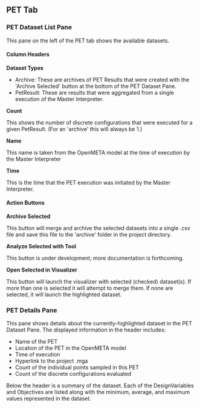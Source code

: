 ## PET Tab

### PET Dataset List Pane

This pane on the left of the PET tab shows the available datasets.

#### Column Headers

**Dataset Types**

* Archive: These are archives of PET Results that were created with the 'Archive Selected' button at the bottom of the PET Dataset Pane.
* PetResult: These are results that were aggregated from a single execution of the Master Interpreter.

**Count**

This shows the number of discrete configurations that were executed for a given PetResult. (For an 'archive' this will always be 1.)

**Name**

This name is taken from the OpenMETA model at the time of execution by the Master Interpreter

**Time**

This is the time that the PET execution was initiated by the Master Interpreter.

#### Action Buttons

**Archive Selected**

This button will merge and archive the selected datasets into a single .csv file and save this file to the 'archive' folder in the project directory.  

**Analyze Selected with Tool**

This button is under development; more documentation is forthcoming.

**Open Selected in Visualizer**

This button will launch the visualizer with selected (checked) dataset(s). If more than one is selected it will attempt to merge them. If none are selected, it will launch the highlighted dataset.

### PET Details Pane

This pane shows details about the currently-highlighted dataset in the PET Dataset Pane. The displayed information in the header includes:

* Name of the PET
* Location of the PET in the OpenMETA model
* Time of execution
* Hyperlink to the project .mga
* Count of the individual points sampled in this PET
* Count of the discrete configurations evaluated

Below the header is a summary of the dataset. Each of the DesignVariables and Objectives are listed along with the minimum, average, and maximum values represented in the dataset.
